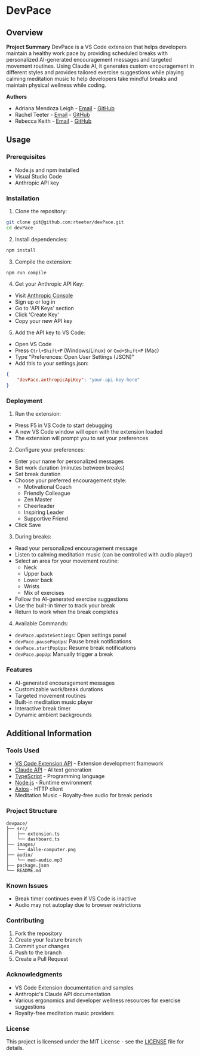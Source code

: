 # DevPace

## Overview

**Project Summary**
DevPace is a VS Code extension that helps developers maintain a healthy work pace by providing scheduled breaks with personalized AI-generated encouragement messages and targeted movement routines. Using Claude AI, it generates custom encouragement in different styles and provides tailored exercise suggestions while playing calming meditation music to help developers take mindful breaks and maintain physical wellness while coding.

**Authors**
- Adriana Mendoza Leigh - [Email](avml@seas.upenn.edu) - [GitHub](https://github.com/adrianavml)
- Rachel Teeter - [Email](reteeter@seas.upenn.edu) - [GitHub](https://github.com/rteeter)
- Rebecca Keith - [Email](lrk145@seas.upenn.edu) - [GitHub](https://github.com/lark523)

## Usage

### Prerequisites
- Node.js and npm installed
- Visual Studio Code
- Anthropic API key

### Installation

1. Clone the repository:
```bash
git clone git@github.com:rteeter/devPace.git
cd devPace
```

2. Install dependencies:
```bash
npm install
```

3. Compile the extension:
```bash
npm run compile
```

4. Get your Anthropic API Key:
- Visit [Anthropic Console](https://console.anthropic.com/)
- Sign up or log in
- Go to 'API Keys' section
- Click 'Create Key'
- Copy your new API key

5. Add the API key to VS Code:
- Open VS Code
- Press `Ctrl+Shift+P` (Windows/Linux) or `Cmd+Shift+P` (Mac) 
- Type "Preferences: Open User Settings (JSON)"
- Add this to your settings.json:
```json
{
    "devPace.anthropicApiKey": "your-api-key-here"
}
```

### Deployment

1. Run the extension:
- Press F5 in VS Code to start debugging
- A new VS Code window will open with the extension loaded
- The extension will prompt you to set your preferences

2. Configure your preferences:
- Enter your name for personalized messages
- Set work duration (minutes between breaks)
- Set break duration 
- Choose your preferred encouragement style:
  - Motivational Coach
  - Friendly Colleague
  - Zen Master
  - Cheerleader
  - Inspiring Leader
  - Supportive Friend
- Click Save

3. During breaks:
- Read your personalized encouragement message
- Listen to calming meditation music (can be controlled with audio player)
- Select an area for your movement routine:
  - Neck
  - Upper back
  - Lower back
  - Wrists
  - Mix of exercises
- Follow the AI-generated exercise suggestions
- Use the built-in timer to track your break
- Return to work when the break completes

4. Available Commands:
- `devPace.updateSettings`: Open settings panel
- `devPace.pausePopUps`: Pause break notifications
- `devPace.startPopUps`: Resume break notifications
- `devPace.popUp`: Manually trigger a break

### Features
- AI-generated encouragement messages
- Customizable work/break durations
- Targeted movement routines
- Built-in meditation music player
- Interactive break timer
- Dynamic ambient backgrounds

## Additional Information

### Tools Used
- [VS Code Extension API](https://code.visualstudio.com/api) - Extension development framework
- [Claude API](https://docs.anthropic.com/claude/reference/getting-started-with-the-api) - AI text generation
- [TypeScript](https://www.typescriptlang.org/) - Programming language
- [Node.js](https://nodejs.org/) - Runtime environment
- [Axios](https://axios-http.com/) - HTTP client
- Meditation Music - Royalty-free audio for break periods

### Project Structure
```
devpace/
├── src/
│   ├── extension.ts
│   └── dashboard.ts
├── images/
│   └── dalle-computer.png
├── audio/
│   └── med-audio.mp3
├── package.json
└── README.md
```

### Known Issues
- Break timer continues even if VS Code is inactive
- Audio may not autoplay due to browser restrictions

### Contributing
1. Fork the repository
2. Create your feature branch
3. Commit your changes
4. Push to the branch
5. Create a Pull Request

### Acknowledgments
- VS Code Extension documentation and samples
- Anthropic's Claude API documentation
- Various ergonomics and developer wellness resources for exercise suggestions
- Royalty-free meditation music providers

### License
This project is licensed under the MIT License - see the [LICENSE](LICENSE) file for details.
